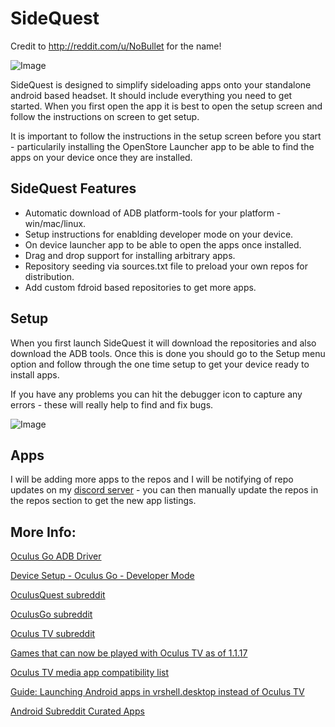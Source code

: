 # SideQuest

Credit to http://reddit.com/u/NoBullet for the name!

![Image](https://i.imgur.com/9TxcOQg.png)

SideQuest is designed to simplify sideloading apps onto your standalone android based headset. It should include everything you need to get started. When you first open the app it is best to open the setup screen and follow the instructions on screen to get setup. 

It is important to follow the instructions in the setup screen before you start - particularily installing the OpenStore Launcher app to be able to find the apps on your device once they are installed.



## SideQuest Features

* Automatic download of ADB platform-tools for your platform - win/mac/linux.
* Setup instructions for enablding developer mode on your device.
* On device launcher app to be able to open the apps once installed.
* Drag and drop support for installing arbitrary apps.
* Repository seeding via sources.txt file to preload your own repos for distribution.
* Add custom fdroid based repositories to get more apps.



## Setup 

When you first launch SideQuest it will download the repositories and also download the ADB tools. Once this is done you should go to the Setup menu option and follow through the one time setup to get your device ready to install apps. 

If you have any problems you can hit the debugger icon to capture any errors - these will really help to find and fix bugs.

![Image](https://i.imgur.com/mHiKK7l.png)


## Apps

I will be adding more apps to the repos and I will be notifying of repo updates on my [discord server](https://discord.gg/Q2a5BkZ) - you can then manually update the repos in the repos section to get the new app listings. 



## More Info:

[Oculus Go ADB Driver](https://developer.oculus.com/downloads/package/oculus-go-adb-drivers/)

[Device Setup - Oculus Go - Developer Mode](https://developer.oculus.com/documentation/mobilesdk/latest/concepts/mobile-device-setup-go/)

[OculusQuest subreddit](https://www.reddit.com/r/OculusQuest/)

[OculusGo subreddit](https://www.reddit.com/r/OculusGo)

[Oculus TV subreddit](https://www.reddit.com/r/oculustv/)

[Games that can now be played with Oculus TV as of 1.1.17](https://www.reddit.com/comments/9uney8)

[Oculus TV media app compatibility list](https://www.reddit.com/comments/9x07yj)

[Guide: Launching Android apps in vrshell.desktop instead of Oculus TV](https://www.reddit.com/r/OculusGo/comments/ba6ul9/guide_launching_android_apps_in_vrshelldesktop/)

[Android Subreddit Curated Apps](https://www.reddit.com/r/android/wiki/apps)
